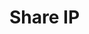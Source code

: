 # Share IP

<!-- ## Preparing for launch

1. Perform a dry run of the release procedure:
```
$ orbit launch --next <version>
```

2. Confirm releasing a new version:
```
$ orbit launch --next <version> --ready
```

> __Note:__ By default, a successful `orbit launch` will also automatically install that new version into your orbit cache. -->